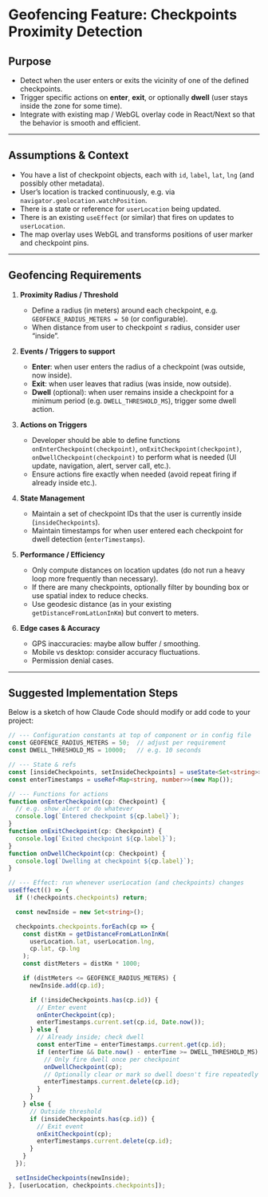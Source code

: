 # Geofencing Feature: Checkpoints Proximity Detection

## Purpose

- Detect when the user enters or exits the vicinity of one of the defined checkpoints.
- Trigger specific actions on **enter**, **exit**, or optionally **dwell** (user stays inside the zone for some time).
- Integrate with existing map / WebGL overlay code in React/Next so that the behavior is smooth and efficient.

---

## Assumptions & Context

- You have a list of checkpoint objects, each with `id`, `label`, `lat`, `lng` (and possibly other metadata).  
- User’s location is tracked continuously, e.g. via `navigator.geolocation.watchPosition`.  
- There is a state or reference for `userLocation` being updated.  
- There is an existing `useEffect` (or similar) that fires on updates to `userLocation`.  
- The map overlay uses WebGL and transforms positions of user marker and checkpoint pins.  

---

## Geofencing Requirements

1. **Proximity Radius / Threshold**
   - Define a radius (in meters) around each checkpoint, e.g. `GEOFENCE_RADIUS_METERS = 50` (or configurable).  
   - When distance from user to checkpoint ≤ radius, consider user “inside”.  

2. **Events / Triggers to support**
   - **Enter**: when user enters the radius of a checkpoint (was outside, now inside).  
   - **Exit**: when user leaves that radius (was inside, now outside).  
   - **Dwell** (optional): when user remains inside a checkpoint for a minimum period (e.g. `DWELL_THRESHOLD_MS`), trigger some dwell action.

3. **Actions on Triggers**
   - Developer should be able to define functions `onEnterCheckpoint(checkpoint)`, `onExitCheckpoint(checkpoint)`, `onDwellCheckpoint(checkpoint)` to perform what is needed (UI update, navigation, alert, server call, etc.).  
   - Ensure actions fire exactly when needed (avoid repeat firing if already inside etc.).

4. **State Management**
   - Maintain a set of checkpoint IDs that the user is currently inside (`insideCheckpoints`).  
   - Maintain timestamps for when user entered each checkpoint for dwell detection (`enterTimestamps`).  

5. **Performance / Efficiency**
   - Only compute distances on location updates (do not run a heavy loop more frequently than necessary).  
   - If there are many checkpoints, optionally filter by bounding box or use spatial index to reduce checks.  
   - Use geodesic distance (as in your existing `getDistanceFromLatLonInKm`) but convert to meters.

6. **Edge cases & Accuracy**
   - GPS inaccuracies: maybe allow buffer / smoothing.  
   - Mobile vs desktop: consider accuracy fluctuations.  
   - Permission denial cases.  

---

## Suggested Implementation Steps

Below is a sketch of how Claude Code should modify or add code to your project:

```ts
// --- Configuration constants at top of component or in config file
const GEOFENCE_RADIUS_METERS = 50;  // adjust per requirement
const DWELL_THRESHOLD_MS = 10000;   // e.g. 10 seconds

// --- State & refs
const [insideCheckpoints, setInsideCheckpoints] = useState<Set<string>>(new Set());
const enterTimestamps = useRef<Map<string, number>>(new Map());

// --- Functions for actions
function onEnterCheckpoint(cp: Checkpoint) {
  // e.g. show alert or do whatever
  console.log(`Entered checkpoint ${cp.label}`);
}
function onExitCheckpoint(cp: Checkpoint) {
  console.log(`Exited checkpoint ${cp.label}`);
}
function onDwellCheckpoint(cp: Checkpoint) {
  console.log(`Dwelling at checkpoint ${cp.label}`);
}

// --- Effect: run whenever userLocation (and checkpoints) changes
useEffect(() => {
  if (!checkpoints.checkpoints) return;

  const newInside = new Set<string>();

  checkpoints.checkpoints.forEach(cp => {
    const distKm = getDistanceFromLatLonInKm(
      userLocation.lat, userLocation.lng,
      cp.lat, cp.lng
    );
    const distMeters = distKm * 1000;

    if (distMeters <= GEOFENCE_RADIUS_METERS) {
      newInside.add(cp.id);

      if (!insideCheckpoints.has(cp.id)) {
        // Enter event
        onEnterCheckpoint(cp);
        enterTimestamps.current.set(cp.id, Date.now());
      } else {
        // Already inside; check dwell
        const enterTime = enterTimestamps.current.get(cp.id);
        if (enterTime && Date.now() - enterTime >= DWELL_THRESHOLD_MS) {
          // Only fire dwell once per checkpoint
          onDwellCheckpoint(cp);
          // Optionally clear or mark so dwell doesn't fire repeatedly
          enterTimestamps.current.delete(cp.id);
        }
      }
    } else {
      // Outside threshold
      if (insideCheckpoints.has(cp.id)) {
        // Exit event
        onExitCheckpoint(cp);
        enterTimestamps.current.delete(cp.id);
      }
    }
  });

  setInsideCheckpoints(newInside);
}, [userLocation, checkpoints.checkpoints]);